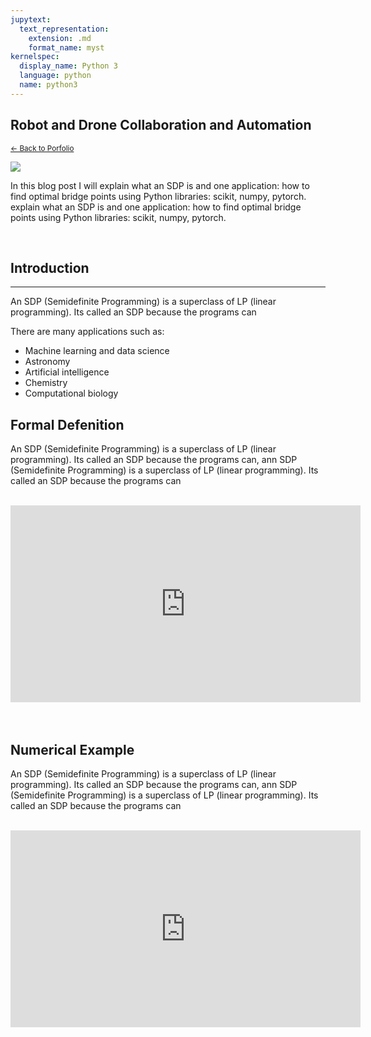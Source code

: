 ```yaml
---
jupytext:
  text_representation:
    extension: .md
    format_name: myst
kernelspec:
  display_name: Python 3
  language: python
  name: python3
---
```


## Robot and Drone Collaboration and Automation

 <sub> [← Back to Porfolio](https://jmhuer.github.io/mini_book/_build/html/docs/portfolio.html)</sub>

<img src="../../../../images/robotautonomy.jpg" align="center"/>

<br>

 In this blog post I will explain what an SDP is and one application: how to find optimal bridge points using Python libraries: scikit, numpy, pytorch. explain what an SDP is and one application: how to find optimal bridge points using Python libraries: scikit, numpy, pytorch.

<br>


## Introduction
---

An SDP (Semidefinite Programming) is a superclass of LP (linear programming). Its called an SDP because the programs can

There are many applications such as:

-   Machine learning and data science
-   Astronomy
-   Artificial intelligence
-   Chemistry
-   Computational biology




## Formal Defenition
An SDP (Semidefinite Programming) is a superclass of LP (linear programming). Its called an SDP because the programs can, ann SDP (Semidefinite Programming) is a superclass of LP (linear programming). Its called an SDP because the programs can

<br>
 <div align="center">   <iframe width="560" height="315"
src="https://www.youtube.com/embed/MUQfKFzIOeU"
frameborder="0"
allow="accelerometer; autoplay; encrypted-media; gyroscope; picture-in-picture"
allowfullscreen
></iframe></div>

<br>
<br>

## Numerical Example
An SDP (Semidefinite Programming) is a superclass of LP (linear programming). Its called an SDP because the programs can, ann SDP (Semidefinite Programming) is a superclass of LP (linear programming). Its called an SDP because the programs can

<br>
 <div align="center">   <iframe width="560" height="315"
src="https://www.youtube.com/embed/MUQfKFzIOeU"
frameborder="0"
allow="accelerometer; autoplay; encrypted-media; gyroscope; picture-in-picture"
allowfullscreen
></iframe></div>

<br>
<br>

















